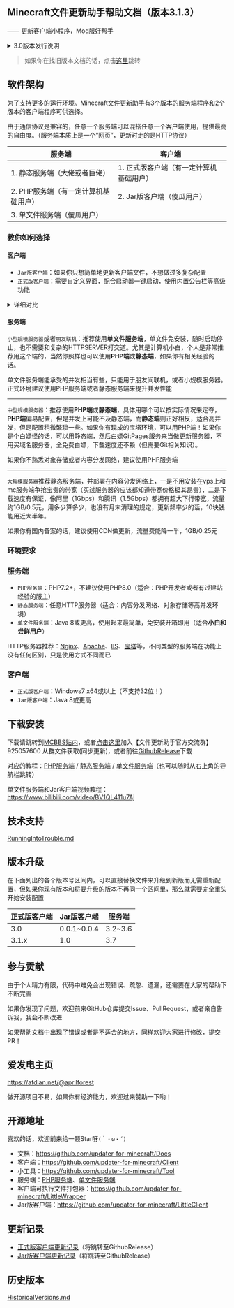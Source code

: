## Minecraft文件更新助手帮助文档（版本3.1.3）

—— 更新客户端小程序，Mod服好帮手

<details>
<summary>3.0版本发行说明</summary>

不知不觉距离第一个版本发布已经过去5年了，首先感谢各位老板们在这些日子里的支持。特别是从远古项目ClientUpdater插件版和FileSA开始使用的老用户们。

v3.0主要以重写为主，之前v2.0使用json配置文件，但很多人都不熟悉json的语法，很容易漏掉列表末尾的逗号，现在v3.0使用yaml格式配置文件，只要有过开服经验的人，都能轻易上手。

v3.0也修复了v2.0遗留的兼容/报毒问题，现在3.0使用Electron框架构建，由c/c++驱动，不依赖.net，误报的概率能降低很多，兼容性也会提升不少。

另外比较重要的一个改变是：v3.0移除了自升级功能，这会使得软件配置起来更加简单，不会再遇到过程极其复杂的配置方法了，同时还会有一些额外好处，比如启动速度提升，文件大小变小，易安装和配置等优势。

本软件同时也是一个开源项目，所有相关源代码完全开源，欢迎各大开发者给项目提出问题，意见。

如果喜欢且有经济条件的话，欢迎访问我的[爱发电主页](#爱发电主页)赞助哦

</details>

> 如果你在找旧版本文档的话，点击[这里](#历史版本)跳转

## 软件架构

为了支持更多的运行环境。Minecraft文件更新助手有3个版本的服务端程序和2个版本的客户端程序可供选择。

由于通信协议是兼容的，任意一个服务端可以混搭任意一个客户端使用，提供最高的自由度。（服务端本质上是一个“网页”，更新时走的是HTTP协议）

| 服务端                               | 客户端                                  |
| ------------------------------------ | --------------------------------------- |
| 1. 静态服务端（大佬或者巨佬）        | 1. 正式版客户端（有一定计算机基础用户） |
| 2. PHP服务端（有一定计算机基础用户） | 2. Jar版客户端（傻瓜用户）              |
| 3. 单文件服务端（傻瓜用户）          |                                         |


### 教你如何选择

<!-- tabs:start -->

#### **客户端**

+ `Jar版客户端`：如果你只想简单地更新客户端文件，不想做过多复杂配置
+ `正式版客户端`：需要自定义界面，配合启动器一键启动，使用内置公告栏等高级功能

<details>
<summary auto>详细对比</summary>

正式版优势：

1. 支持自定义公告栏
2. 支持自定义界面
3. 支持后调用指令
4. 支持错误信息引导
5. 完整Chromium嵌入，支持cookies持久化

Jar版本的优势：

1. Jar格式打包跨平台，32/64位系统，甚至能兼容WinXp
2. 只有核心更新功能，超小体积（5Mb左右）
3. 简单易用，适合ClientUpdater/FileSA远古项目的老用户使用习惯
4. 极低杀软误报
5. 支持配置文件内置到Jar包体里

</details>

#### **服务端**

`小型规模服务器`或者`朋友联机`：推荐使用**单文件服务端**，单文件免安装，随时启动停止，也不需要和复杂的HTTPSERVER打交道。尤其是计算机小白，个人是非常推荐用这个端的，当然你照样也可以使用**PHP端**或**静态端**，如果你有相关经验的话。

单文件服务端能承受的并发相当有些，只能用于朋友间联机，或者小规模服务器。正式环境建议使用PHP服务端或者静态服务端来提升并发性能

---

`中型规模服务器`：推荐使用**PHP端**或**静态端**，具体用哪个可以按实际情况来定夺，**PHP端**偏易配置，但是并发上可能不及静态端，而**静态端**则正好相反，适合高并发，但是配置稍微繁琐一些。如果你有现成的宝塔环境，可以用PHP端！如果你是个白嫖怪的话，可以用静态端，然后白嫖GitPages服务来当做更新服务器，不用买域名服务器，全免费白嫖，下载速度还不赖（但需要Git相关知识）。

如果你不熟悉对象存储或者内容分发网络，建议使用PHP服务端

---

`大规模服务器`推荐静态服务端，并部署在内容分发网络上，一是不用安装在vps上和mc服务端争抢宝贵的带宽（买过服务器的应该都知道带宽价格极其昂贵），二是下载速度有保证，像阿里（1Gbps）和腾讯（1.5Gbps）都拥有超大下行带宽，流量约1GB/0.5元，用多少算多少，也没有月末清理的规定，更新频率少的话，10块钱能用近大半年。

如果你有国内备案的话，建议使用CDN做更新，流量费能降一半，1GB/0.25元

<!-- tabs:end -->

### 环境要求

<!-- tabs:start -->

### **服务端**

+ `PHP服务端`：PHP7.2+，不建议使用PHP8.0（适合：PHP开发者或者有过建站经验的服主）
+ `静态服务端`：任意HTTP服务器（适合：内容分发网络、对象存储等高并发环境）
+ `单文件服务端`：Java 8或更高，使用起来最简单，免安装开箱即用（适合**小白和尝鲜用户**）

HTTP服务器推荐：[Nginx](https://nginx.org)、[Apache](https://httpd.apache.org)、[IIS](https://www.iis.net)、[宝塔](https://www.bt.cn)等，不同类型的服务端在功能上没有任何区别，只是使用方式不同而已

### **客户端**

+ `正式版客户端`：Windows7 x64或以上（不支持32位！）
+ `Jar版客户端`：Java 8或更高

<!-- tabs:end -->

## 下载安装

下载请跳转到[MCBBS贴内](https://www.mcbbs.net/thread-711833-1-1.html)，或者[点击这里](https://jq.qq.com/?_wv=1027&k=PqAEtn39)加入【文件更新助手官方交流群】 925057600 从群文件获取(同步更新)，或者前往[GithubRelease](#开源地址)下载

对应的教程：[PHP服务端](PHPServerInstallation.md) / [静态服务端](StaticServerInstallation.md) / [单文件服务端](LittleServerInstallation.md)（也可以随时从右上角的导航栏跳转）

单文件服务端和Jar客户端视频教程：https://www.bilibili.com/video/BV1QL411u7Aj

## 技术支持

[RunningIntoTrouble.md](RunningIntoTrouble.md ':include')

## 版本升级

在下面列出的各个版本号区间内，可以直接替换文件来升级到新版而无需重新配置，但如果你现有版本和将要升级的版本不再同一个区间里，那么就需要完全重头开始安装配置

| 正式版客户端 | Jar版客户端  | 服务端   |
| ------------ | ------------ | -------- |
| 3.0          | 0.0.1\~0.0.4 | 3.2\~3.6 |
| 3.1.x        | 1.0          | 3.7      |

## 参与贡献

由于个人精力有限，代码中难免会出现错误、疏忽、遗漏，还需要在大家的帮助下不断完善

如果你发现了问题，欢迎前来GitHub仓库提交Issue、PullRequest，或者亲自告诉我，我会不断改进

如果帮助文档中出现了错误或者是不适合的地方，同样欢迎大家进行修改，提交PR！

## 爱发电主页

https://afdian.net/@aprilforest

做开源项目不易，如果你有经济能力，欢迎过来赞助一下哟！

## 开源地址

喜欢的话，欢迎前来给一颗Star呀`(｀・ω・´)`

+ 文档：https://github.com/updater-for-minecraft/Docs
+ 客户端：https://github.com/updater-for-minecraft/Client
+ 小工具：https://github.com/updater-for-minecraft/Tool
+ 服务端：[PHP服务端](https://github.com/updater-for-minecraft/PhpServer)、[单文件服务端](https://github.com/updater-for-minecraft/LittleServer)
+ 客户端可执行文件打包器：https://github.com/updater-for-minecraft/LittleWrapper
+ Jar版客户端：https://github.com/updater-for-minecraft/LittleClient

## 更新记录

  - [正式版客户端更新记录](https://github.com/updater-for-minecraft/Client/releases)（将跳转至GithubRelease）
  - [Jar版客户端更新记录](https://github.com/updater-for-minecraft/LittleClient/releases)（将跳转至GithubRelease）

## 历史版本

[HistoricalVersions.md](HistoricalVersions.md ':include')
